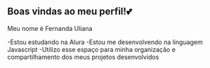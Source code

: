 ## Boas vindas ao meu perfil!💕

Meu nome é Fernanda Uliana 

-Estou estudando na Alura
-Estou me desenvolvendo na linguagem Javascript
-Utilizo esse espaço para minha organização e compartilhamento dos meus projetos desenvolvidos
